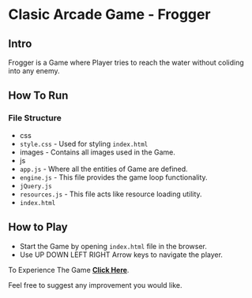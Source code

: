 # Clasic Arcade Game - Frogger

## Intro
Frogger is a Game where Player tries to reach the water without coliding into any enemy.

## How To Run
### File Structure
* css
* `style.css` - Used for styling `index.html`
* images  - Contains all images used in the Game.
* js
* `app.js` - Where all the entities of Game are defined.
* `engine.js` - This file provides the game loop functionality.
* `jQuery.js`
* `resources.js` - This file acts like resource loading utility.
* `index.html`

## How to Play

* Start the Game by opening `index.html` file in the browser.
* Use UP DOWN LEFT RIGHT Arrow keys to navigate the player.

To Experience The Game [**Click Here**](https://prajwalkumarshettigar.github.io/Arcade-Game/).

Feel free to suggest any improvement you would like.
